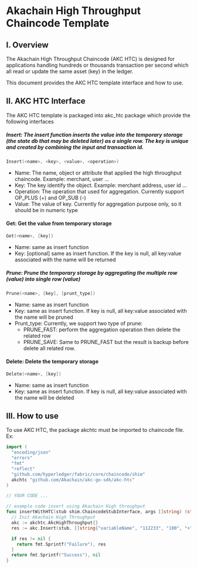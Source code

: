 
# Akachain High Throughput Chaincode Template

## I. Overview

The Akachain High Throughput Chaincode (AKC HTC) is designed for applications handling hundreds or thousands transaction per second which all read or update the same asset (key) in the ledger.

This document provides the AKC HTC template interface and how to use.

## II. AKC HTC Interface

The AKC HTC template is packaged into akc_htc package which provide the following interfaces

##### Insert: The insert function inserts the value into the temporary storage (the state db that may be deleted later) as a single row. The key is unique and created by combining the input and transaction id.

```go
Insert(<name>, <key>, <value>, <operation>)
```

- Name: The name, object or attribute that applied the high throughput chaincode. Example: merchant, user ...
- Key: The key identify the object. Example: merchant address, user id ...
- Operation: The operation that used for aggregation. Currently support OP_PLUS (+) and OP_SUB (-)
- Value: The value of key. Currently for aggregation purpose only, so it should be in numeric type

#### Get: Get the value from temporary storage

```go
Get(<name>, [key])
```

-   Name: same as insert function
-   Key: [optional] same as insert function. If the key is null, all key:value associated with the name will be returned
##### Prune: Prune the temporary storage by aggregating the multiple row (value) into single row (value)

```go
Prune(<name>, [key], [prunt_type])
```

- Name: same as insert function
- Key: same as insert function. If key is null, all key:value associated with the name will be pruned
- Prunt_type: Currently, we support two type of prune:
	+ PRUNE_FAST: perform the aggregation operation then delete the related row
	+ PRUNE_SAVE: Same to PRUNE_FAST but the result is backup before delete all related row.

#### Delete: Delete the temporary storage

```go
Delete(<name>, [key])
```

- Name: same as insert function
- Key: same as insert function. If key is null, all key:value associated with the name will be deleted


## III. How to use

To use AKC HTC, the package akchtc must be imported to chaincode file. Ex:

```go
import (
  "encoding/json"
  "errors"
  "fmt"
  "reflect"
  "github.com/hyperledger/fabric/core/chaincode/shim"
  akchtc "github.com/Akachain/akc-go-sdk/akc-htc"
)

// YOUR CODE ...

// example code insert using Akachain High throughput
func insertWithHTC(stub shim.ChaincodeStubInterface, args []string) (string, error) {
  // Init Akachain High Throughput
  akc := akchtc.AkcHighThroughput{}
  res := akc.Insert(stub, []string{"variableName", "112233", "100", "+"})

  if res != nil {
    return fmt.Sprintf("Failure"), res
  }
  return fmt.Sprintf("Success"), nil
}
```